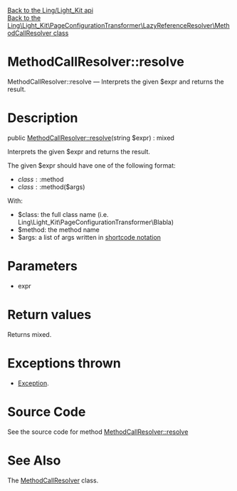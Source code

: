 [Back to the Ling/Light_Kit api](https://github.com/lingtalfi/Light_Kit/blob/master/doc/api/Ling/Light_Kit.md)<br>
[Back to the Ling\Light_Kit\PageConfigurationTransformer\LazyReferenceResolver\MethodCallResolver class](https://github.com/lingtalfi/Light_Kit/blob/master/doc/api/Ling/Light_Kit/PageConfigurationTransformer/LazyReferenceResolver/MethodCallResolver.md)


MethodCallResolver::resolve
================



MethodCallResolver::resolve — Interprets the given $expr and returns the result.




Description
================


public [MethodCallResolver::resolve](https://github.com/lingtalfi/Light_Kit/blob/master/doc/api/Ling/Light_Kit/PageConfigurationTransformer/LazyReferenceResolver/MethodCallResolver/resolve.md)(string $expr) : mixed




Interprets the given $expr and returns the result.

The given $expr should have one of the following format:

- $class::$method
- $class::$method($args)


With:
- $class: the full class name (i.e. Ling\Light_Kit\PageConfigurationTransformer\Blabla)
- $method: the method name
- $args: a list of args written in [shortcode notation](https://github.com/lingtalfi/Bat/blob/master/ShortCodeTool.md#parse)




Parameters
================


- expr

    


Return values
================

Returns mixed.


Exceptions thrown
================

- [Exception](http://php.net/manual/en/class.exception.php).&nbsp;







Source Code
===========
See the source code for method [MethodCallResolver::resolve](https://github.com/lingtalfi/Light_Kit/blob/master/PageConfigurationTransformer/LazyReferenceResolver/MethodCallResolver.php#L33-L36)


See Also
================

The [MethodCallResolver](https://github.com/lingtalfi/Light_Kit/blob/master/doc/api/Ling/Light_Kit/PageConfigurationTransformer/LazyReferenceResolver/MethodCallResolver.md) class.



